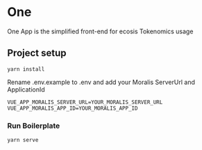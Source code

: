 # One

One App is the simplified front-end for ecosis Tokenomics usage

## Project setup
```
yarn install
```
Rename .env.example to .env and add your Moralis ServerUrl and ApplicationId
```
VUE_APP_MORALIS_SERVER_URL=YOUR_MORALIS_SERVER_URL
VUE_APP_MORALIS_APP_ID=YOUR_MORALIS_APP_ID
```

### Run Boilerplate
```
yarn serve
```
